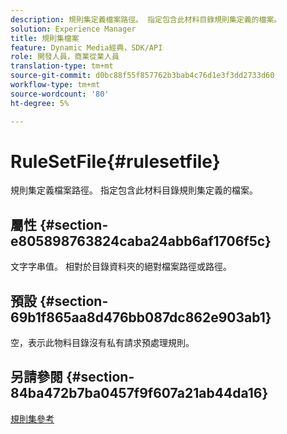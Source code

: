 ```yaml
---
description: 規則集定義檔案路徑。 指定包含此材料目錄規則集定義的檔案。
solution: Experience Manager
title: 規則集檔案
feature: Dynamic Media經典，SDK/API
role: 開發人員，商業從業人員
translation-type: tm+mt
source-git-commit: d0bc88f55f857762b3bab4c76d1e3f3dd2733d60
workflow-type: tm+mt
source-wordcount: '80'
ht-degree: 5%

---
```



# RuleSetFile{#rulesetfile}

規則集定義檔案路徑。 指定包含此材料目錄規則集定義的檔案。

## 屬性 {#section-e805898763824caba24abb6af1706f5c}

文字字串值。 相對於目錄資料夾的絕對檔案路徑或路徑。

## 預設 {#section-69b1f865aa8d476bb087dc862e903ab1}

空，表示此物料目錄沒有私有請求預處理規則。

## 另請參閱 {#section-84ba472b7ba0457f9f607a21ab44da16}

[規則集參考](../../../../../ir-api/material-cat/image-rendering-api-ref/c-ir-material-catalog/c-ir-rule-set-reference/c-ir-rule-set-reference.md#concept-2369f884d9724727aaf436b5b0261dbe)
